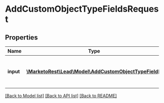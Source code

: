 # AddCustomObjectTypeFieldsRequest

## Properties
Name | Type | Description | Notes
------------ | ------------- | ------------- | -------------
**input** | [**\MarketoRest\Lead\Model\AddCustomObjectTypeField[]**](AddCustomObjectTypeField.md) | List of fields to add to custom object type | 

[[Back to Model list]](../README.md#documentation-for-models) [[Back to API list]](../README.md#documentation-for-api-endpoints) [[Back to README]](../README.md)


